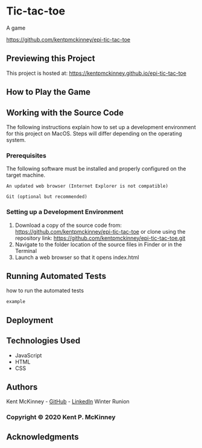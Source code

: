 <!-- Category: Epicodus;Games;HTML/CSS/JS -->
# Tic-tac-toe

A game

https://github.com/kentpmckinney/epi-tic-tac-toe

## Previewing this Project

This project is hosted at: https://kentpmckinney.github.io/epi-tic-tac-toe

## How to Play the Game



## Working with the Source Code

The following instructions explain how to set up a development environment for this project on MacOS. Steps will differ depending on the operating system.

### Prerequisites

The following software must be installed and properly configured on the target machine. 

```
An updated web browser (Internet Explorer is not compatible)
```
```
Git (optional but recommended)
```

### Setting up a Development Environment

1. Download a copy of the source code from: https://github.com/kentpmckinney/epi-tic-tac-toe
   or clone using the repository link: https://github.com/kentpmckinney/epi-tic-tac-toe.git
2. Navigate to the folder location of the source files in Finder or in the Terminal
3. Launch a web browser so that it opens index.html

## Running Automated Tests

how to run the automated tests

```
example
```

## Deployment



## Technologies Used

* JavaScript
* HTML
* CSS

## Authors

Kent McKinney - [GitHub](https://github.com/kentpmckinney) - [LinkedIn](https://www.linkedin.com/in/kentpmckinney/)
Winter Runion

### Copyright &copy; 2020 Kent P. McKinney

## Acknowledgments


